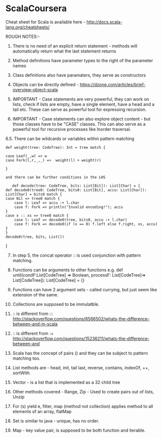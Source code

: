 # ScalaCoursera

Cheat sheet for Scala is available here - http://docs.scala-lang.org/cheatsheets/

ROUGH NOTES:-

1. There is no need of an explicit return statement - methods will automatically return what the last statement returns

2. Method definitions have parameter types to the right of the parameter names

3. Class definitions also have paramaters, they serve as constructors

4. Objects can be directly defined - https://dzone.com/articles/brief-overview-object-scala

5. IMPORTANT - Case statements are very powerful, they can work on lists, check if lists are empty, have a single element, have a head and a tail etc. These can serve as powerful tool for expressing recursion.

6. IMPORTANT - Case statements can also explore object content - but those classes have to be "CASE" classes. This can also serve as a powerful tool for recursive processes like Inorder traversal.

6.5. There can be wildcards or variables within pattern matching

    def weight(tree: CodeTree): Int = tree match {

	case Leaf(_,w) => w
	case Fork(l,r,_,_) =>  weight(l) + weight(r)

    }	
    
    and there can be further conditions in the LHS
    
       def decode(tree: CodeTree, bits: List[Bit]): List[Char] = {
    def decode0(tree0: CodeTree, bits0: List[Bit], accu: List[Char]): List[Char] = bits0 match {
	case Nil => tree0 match {
	    case l: Leaf => accu :+ l.char
	    case f: Fork => println("Invalid encoding!"); accu
	}
	case x :: xs => tree0 match {
	    case l: Leaf => decode0(tree, bits0, accu :+ l.char)
	    case f: Fork => decode0(if (x == 0) f.left else f.right, xs, accu)
	}
    }
    decode0(tree, bits, List())
  }  
    
  

7. In step 5, the concat operator :: is used conjunction with pattern matching. 

8. Functions can be arguments to other functions e.g.
 def until(condF:List[CodeTree] => Boolean, processF: List[CodeTree]=> List[CodeTree]): List[CodeTree] = {}
 
9. Functions can have 2 argument sets - called currying, but just seem like extension of the same.

10. Collections are supposed to be immulatble.

11. :: is different from ::: http://stackoverflow.com/questions/6566502/whats-the-difference-between-and-in-scala

12. :: is different from :+  http://stackoverflow.com/questions/15236211/whats-the-difference-between-and

13. Scala has the concept of pairs () and they can be subject to pattern matching too.

14. List methods are - head, init, tail last, reverse, contains, indexOf, ++, sortWith

15. Vector - is a list that is implemented as a 32 child tree

16. Other methods covered - Range, Zip - Used to create pairs out of lists, Unzip

17. For (s) yield e, filter, map (method not collection) applies method to all elements of an array, flatMap

18. Set is similar to java - unique, has no order.

19. Map - key value pair, is supposed to be both function and iterable.
